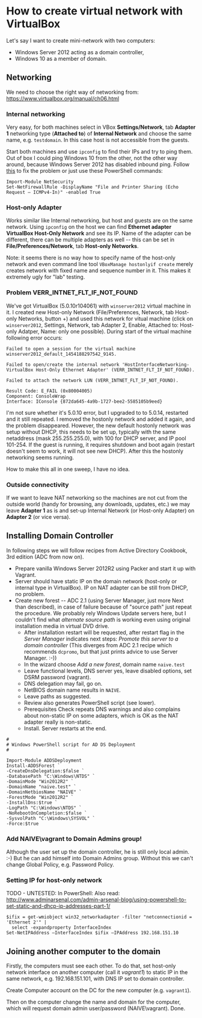 # How to create virtual network with VirtualBox

Let's say I want to create mini-network with two computers:
* Windows Server 2012 acting as a domain controller,
* Windows 10 as a member of domain.

## Networking

We need to choose the right way of networking from: https://www.virtualbox.org/manual/ch06.html


### Internal networking

Very easy, for both machines select in VBox **Settings/Network**, tab **Adapter 1** networking type
(**Attached to**) of **Internal Network** and choose the same name, e.g. `testdomain`. In this case
host is not accessible from the guests.
 
Start both machines and use `ipconfig` to find their IPs and try to ping them. Out of box I could
ping Windows 10 from the other, not the other way around, because Windows Server 2012 has disabled
inbound ping. Follow [this](http://blog.blksthl.com/2012/11/20/how-to-enable-ping-in-windows-server-2012/)
to fix the problem or just use these PowerShell commands:

```
Import-Module NetSecurity
Set-NetFirewallRule -DisplayName "File and Printer Sharing (Echo Request – ICMPv4-In)" -enabled True
```


### Host-only Adapter
 
Works similar like Internal networking, but host and guests are on the same network. Using
`ipconfig` on the host we can find **Ethernet adapter VirtualBox Host-Only Network** and see its
IP. Name of the adapter can be different, there can be multiple adapters as well -- this can be
set in **File/Preferences/Network**, tab **Host-only Networks**.

Note: it seems there is no way how to specify name of the host-only network and even command
line tool `VBoxManage hostonlyif create` merely creates network with fixed name and sequence
number in it. This makes it extremely ugly for "lab" testing.


### Problem VERR_INTNET_FLT_IF_NOT_FOUND

We've got VirtualBox (5.0.10r104061) with `winserver2012` virtual machine in it. I created new
Host-only Network (File/Preferences, Network, tab Host-only Networks, button +) and used this
network for vitual machine (click on `winserver2012`, Settings, Network, tab Adapter 2, Enable,
Attached to: Host-only Adatper, Name: only one possible). During start of the virtual machine
following error occurs:
```
Failed to open a session for the virtual machine winserver2012_default_1454188297542_9145.

Failed to open/create the internal network 'HostInterfaceNetworking-VirtualBox Host-Only Ethernet Adapter' (VERR_INTNET_FLT_IF_NOT_FOUND).

Failed to attach the network LUN (VERR_INTNET_FLT_IF_NOT_FOUND).

Result Code: E_FAIL (0x80004005)
Component: ConsoleWrap
Interface: IConsole {872da645-4a9b-1727-bee2-5585105b9eed}
```

I'm not sure whether it's 5.0.10 error, but I upgraded to to 5.0.14, restarted and it still
repeated. I removed the hostonly network and added it again, and the problem disappeared. However,
the new default hostonly network was setup without DHCP, this needs to be set up, typically with
the same netaddress (mask 255.255.255.0), with 100 for DHCP server, and IP pool 101-254. If the
guest is running, it requires shutdown and boot again (restart doesn't seem to work, it will not
see new DHCP). After this the hostonly networking seems running.

How to make this all in one sweep, I have no idea.


### Outside connectivity

If we want to leave NAT networking so the machines are not cut from the outside world (handy
for browsing, any downloads, updates, etc.) we may leave **Adapter 1** as is and set-up Internal
Network (or Host-only Adapter) on **Adapter 2** (or vice versa).


## Installing Domain Controller

In following steps we will follow recipes from Active Directory Cookbook, 3rd edition (ADC from now
on).

* Prepare vanilla Windows Server 2012R2 using Packer and start it up with Vagrant.
* Server should have static IP on the domain network (host-only or internal type in VirtualBox).
IP on NAT adapter can be still from DHCP, no problem.
* Create new forest -- ADC 2.1 (using Server Manager, just more Next than described), in case
of failure because of "source path" just repeat the procedure. We probably rely Windows Update
servers here, but I couldn't find what *alternate source path* is working even using original
installation media in virtual DVD drive.
  * After installation restart will be requested, after restart flag in the *Server Manager*
  indicates next steps: *Promote this server to a domain controller* (This diverges from ADC 2.1
  recipe which recommends `dcpromo`, but that just prints advice to use Server Manager. :-))
  * In the wizard choose *Add a new forest*, domain name `naive.test`
  * Leave functional levels, DNS server yes, leave disabled options, set DSRM password (vagrant).
  * DNS delegation may fail, go on.
  * NetBIOS domain name results in `NAIVE`.
  * Leave paths as suggested.
  * Review also generates PowerShell script (see lower).
  * Prerequisites Check repeats DNS warnings and also complains about non-static IP on some
  adapters, which is OK as the NAT adapter really is non-static.
  * Install. Server restarts at the end.

```
#
# Windows PowerShell script for AD DS Deployment
#

Import-Module ADDSDeployment
Install-ADDSForest `
-CreateDnsDelegation:$false `
-DatabasePath "C:\Windows\NTDS" `
-DomainMode "Win2012R2" `
-DomainName "naive.test" `
-DomainNetbiosName "NAIVE" `
-ForestMode "Win2012R2" `
-InstallDns:$true `
-LogPath "C:\Windows\NTDS" `
-NoRebootOnCompletion:$false `
-SysvolPath "C:\Windows\SYSVOL" `
-Force:$true
```


### Add NAIVE\vagrant to Domain Admins group!

Although the user set up the domain controller, he is still only local admin. :-) But he can add
himself into Domain Admins group. Without this we can't change Global Policy, e.g. Password Policy.


### Setting IP for host-only network

TODO - UNTESTED: In PowerShell:
Also read: http://www.adminarsenal.com/admin-arsenal-blog/using-powershell-to-set-static-and-dhcp-ip-addresses-part-1/

```
$ifix = get-wmiobject win32_networkadapter -filter "netconnectionid = 'Ethernet 2'" | 
  select -expandproperty InterfaceIndex
Set-NetIPAddress –InterfaceIndex $ifix –IPAddress 192.168.151.10
```


## Joining another computer to the domain

Firstly, the computers must see each other. To do that, set host-only network interface on
another computer (call it *vagrant1*) to static IP in the same network, e.g. 192.168.151.101,
with DNS IP set to domain controller.

Create Computer account on the DC for the new computer (e.g. `vagrant1`).

Then on the computer change the name and domain for the computer, which will request domain admin
user/password (NAIVE\vagrant). Done.